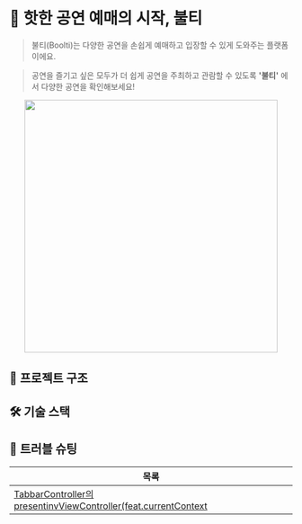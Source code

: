 # 🎸 핫한 공연 예매의 시작, 불티
> 불티(Boolti)는 다양한 공연을 손쉽게 예매하고 입장할 수 있게 도와주는 플랫폼이에요.

> 공연을 즐기고 싶은 모두가 더 쉽게 공연을 주최하고 관람할 수 있도록 **'불티'** 에서 다양한 공연을 확인해보세요!
<p align="center"><img src="https://github.com/Nexters/Boolti-iOS/assets/85781941/c2021c41-e619-4363-9413-a11165998422" width="450px"></p>

## 🏡 프로젝트 구조
## 🛠️ 기술 스택
## 🚨 트러블 슈팅
|목록|
|---|
|[TabbarController의 presentinvViewController(feat.currentContext](https://github.com/Nexters/Boolti-iOS/wiki/TabbarController의-presentingViewController(feat.currentContext))|
